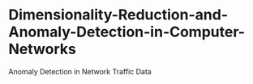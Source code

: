 # Dimensionality-Reduction-and-Anomaly-Detection-in-Computer-Networks
Anomaly Detection in Network Traffic Data
